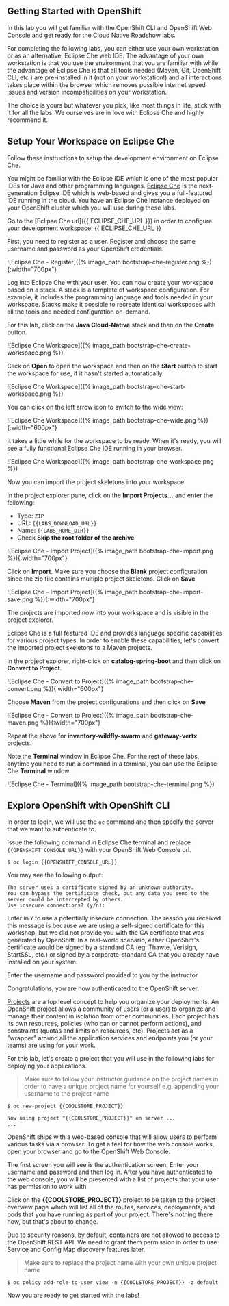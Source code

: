 ## Getting Started with OpenShift

In this lab you will get familiar with the OpenShift CLI and OpenShift Web Console 
and get ready for the Cloud Native Roadshow labs.

For completing the following labs, you can either use your own workstation or as an 
alternative, Eclipse Che web IDE. The advantage of your own workstation is that you use the 
environment that you are familiar with while the advantage of Eclipse Che is that all 
tools needed (Maven, Git, OpenShift CLI, etc ) are pre-installed in it (not on your workstation!) and all interactions 
takes place within the browser which removes possible internet speed issues and version incompatibilities 
on your workstation.

The choice is yours but whatever you pick, like most things in life, stick with it for all the labs. We 
ourselves are in love with Eclipse Che and highly recommend it.

## Setup Your Workspace on Eclipse Che

Follow these instructions to setup the development environment on Eclipse Che. 

You might be familiar with the Eclipse IDE which is one of the most popular IDEs for Java and other
programming languages. [Eclipse Che](https://www.eclipse.org/che/) is the next-generation Eclipse IDE which is web-based
and gives you a full-featured IDE running in the cloud. You have an Eclipse Che instance deployed on your OpenShift cluster
which you will use during these labs.

Go to the [Eclipse Che url]({{ ECLIPSE_CHE_URL }}) in order to configure your development workspace: {{ ECLIPSE_CHE_URL }}

First, you need to register as a user. Register and choose the same username and password as 
your OpenShift credentials.

![Eclipse Che - Register]({% image_path bootstrap-che-register.png %}){:width="700px"}

Log into Eclipse Che with your user. You can now create your workspace based on a stack. A 
stack is a template of workspace configuration. For example, it includes the programming language and tools needed
in your workspace. Stacks make it possible to recreate identical workspaces with all the tools and needed configuration
on-demand. 

For this lab, click on the **Java Cloud-Native** stack and then on the **Create** button. 

![Eclipse Che Workspace]({% image_path bootstrap-che-create-workspace.png %})

Click on **Open** to open the workspace and then on the **Start** button to start the workspace for use, if it hasn't started automatically.

![Eclipse Che Workspace]({% image_path bootstrap-che-start-workspace.png %})

You can click on the left arrow icon to switch to the wide view:

![Eclipse Che Workspace]({% image_path bootstrap-che-wide.png %}){:width="600px"}

It takes a little while for the workspace to be ready. When it's ready, you will see a fully functional 
Eclipse Che IDE running in your browser.

![Eclipse Che Workspace]({% image_path bootstrap-che-workspace.png %})

Now you can import the project skeletons into your workspace.

In the project explorer pane, click on the **Import Projects...** and enter the following:

  * Type: `ZIP`
  * URL: `{{LABS_DOWNLOAD_URL}}`
  * Name: `{{LABS_HOME_DIR}}`
  * Check **Skip the root folder of the archive**

![Eclipse Che - Import Project]({% image_path bootstrap-che-import.png %}){:width="700px"}

Click on **Import**. Make sure you choose the **Blank** project configuration since the zip file contains multiple 
project skeletons. Click on **Save**

![Eclipse Che - Import Project]({% image_path bootstrap-che-import-save.png %}){:width="700px"}

The projects are imported now into your workspace and is visible in the project explorer.

Eclipse Che is a full featured IDE and provides language specific capabilities for various project types. In order to 
enable these capabilities, let's convert the imported project skeletons to a Maven projects. 

In the project explorer, right-click on **catalog-spring-boot** and then click on **Convert to Project**.

![Eclipse Che - Convert to Project]({% image_path bootstrap-che-convert.png %}){:width="600px"}

Choose **Maven** from the project configurations and then click on **Save**

![Eclipse Che - Convert to Project]({% image_path bootstrap-che-maven.png %}){:width="700px"}

Repeat the above for **inventory-wildfly-swarm** and **gateway-vertx** projects.

Note the **Terminal** window in Eclipse Che. For the rest of these labs, anytime you need to run 
a command in a terminal, you can use the Eclipse Che **Terminal** window.

![Eclipse Che - Terminal]({% image_path bootstrap-che-terminal.png %})

## Explore OpenShift with OpenShift CLI

In order to login, we will use the `oc` command and then specify the server that we
want to authenticate to.

Issue the following command in Eclipse Che terminal and replace `{{OPENSHIFT_CONSOLE_URL}}` 
with your OpenShift Web Console url. 

~~~shell
$ oc login {{OPENSHIFT_CONSOLE_URL}}
~~~

You may see the following output:

~~~shell
The server uses a certificate signed by an unknown authority.
You can bypass the certificate check, but any data you send to the server could be intercepted by others.
Use insecure connections? (y/n):
~~~

Enter in `Y` to use a potentially insecure connection.  The reason you received
this message is because we are using a self-signed certificate for this
workshop, but we did not provide you with the CA certificate that was generated
by OpenShift. In a real-world scenario, either OpenShift's certificate would be
signed by a standard CA (eg: Thawte, Verisign, StartSSL, etc.) or signed by a
corporate-standard CA that you already have installed on your system.

Enter the username and password provided to you by the instructor

Congratulations, you are now authenticated to the OpenShift server.

[Projects]({{OPENSHIFT_DOCS_BASE}}/architecture/core_concepts/projects_and_users.html#projects) 
are a top level concept to help you organize your deployments. An
OpenShift project allows a community of users (or a user) to organize and manage
their content in isolation from other communities. Each project has its own
resources, policies (who can or cannot perform actions), and constraints (quotas
and limits on resources, etc). Projects act as a "wrapper" around all the
application services and endpoints you (or your teams) are using for your work.

For this lab, let's create a project that you will use in the following labs for 
deploying your applications. 

> Make sure to follow your instructor guidance on the project names in order to 
> have a unique project name for yourself e.g. appending your username to the project name

~~~shell
$ oc new-project {{COOLSTORE_PROJECT}}

Now using project "{{COOLSTORE_PROJECT}}" on server ...
...
~~~

OpenShift ships with a web-based console that will allow users to
perform various tasks via a browser.  To get a feel for how the web console
works, open your browser and go to the OpenShift Web Console.


The first screen you will see is the authentication screen. Enter your username and password and 
then log in. After you have authenticated to the web console, you will be presented with a
list of projects that your user has permission to work with. 

Click on the **{{COOLSTORE_PROJECT}}** project to be taken to the project overview page
which will list all of the routes, services, deployments, and pods that you have
running as part of your project. There's nothing there now, but that's about to
change.

Due to security reasons, by default, containers are not allowed to access to the OpenShift REST API. We need to grant them permission in order to use Service and Config Map discovery features later.

> Make sure to replace the project name with your own unique project name

~~~shell
$ oc policy add-role-to-user view -n {{COOLSTORE_PROJECT}} -z default
~~~ 

Now you are ready to get started with the labs!
